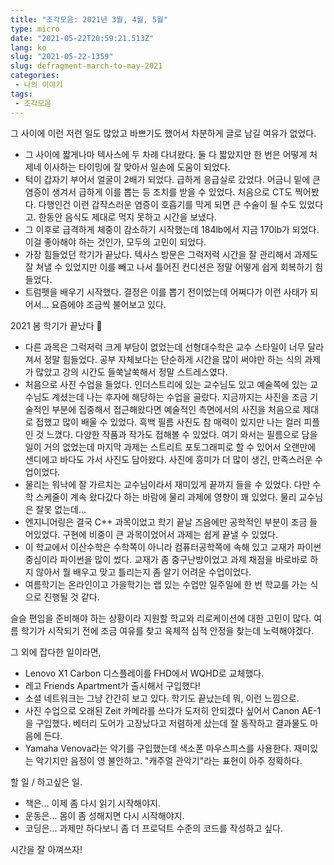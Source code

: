 ```yaml
---
title: "조각모음: 2021년 3월, 4월, 5월"
type: micro
date: "2021-05-22T20:59:21.513Z"
lang: ko
slug: "2021-05-22-1359"
slug: defragment-march-to-may-2021
categories:
 - 나의 이야기
tags:
 - 조각모음
---
```


그 사이에 이런 저런 일도 많았고 바쁘기도 했어서 차분하게 글로 남길 여유가 없었다.

- 그 사이에 짧게나마 텍사스에 두 차례 다녀왔다. 둘 다 짧았지만 한 번은 어떻게 처제네 이사하는 타이밍에 잘 맞아서 일손에 도움이 되었다.
- 턱이 갑자기 부어서 얼굴이 2배가 되었다. 급하게 응급실로 갔었다. 어금니 밑에 큰 염증이 생겨서 급하게 이를 뽑는 등 조치를 받을 수 있었다. 처음으로 CT도 찍어봤다. 다행인건 이런 갑작스러운 염증이 호흡기를 막게 되면 큰 수술이 될 수도 있었다고. 한동안 음식도 제대로 먹지 못하고 시간을 보냈다.
- 그 이후로 급격하게 체중이 감소하기 시작했는데 184lb에서 지금 170lb가 되었다. 이걸 좋아해야 하는 것인가, 모두의 고민이 되었다.
- 가장 힘들었던 학기가 끝났다. 텍사스 방문은 그럭저럭 시간을 잘 관리해서 과제도 잘 쳐낼 수 있었지만 이를 빼고 나서 틀어진 컨디션은 정말 어떻게 쉽게 회복하기 힘들었다.
- 트럼펫을 배우기 시작했다. 결정은 이를 뽑기 전이었는데 어쩌다가 이런 사태가 되어서... 요즘에야 조금씩 불어보고 있다.

2021 봄 학기가 끝났다 🥳

- 다른 과목은 그럭저럭 크게 부담이 없었는데 선형대수학은 교수 스타일이 너무 달라져서 정말 힘들었다. 공부 자체보다는 단순하게 시간을 많이 써야만 하는 식의 과제가 많았고 강의 시간도 들쑥날쑥해서 정말 스트레스였다.
- 처음으로 사진 수업을 들었다. 인더스트리에 있는 교수님도 있고 예술쪽에 있는 교수님도 계셨는데 나는 후자에 해당하는 수업을 골랐다. 지금까지는 사진을 조금 기술적인 부분에 집중해서 접근해왔다면 예술적인 측면에서의 사진을 처음으로 제대로 접했고 많이 배울 수 있었다. 흑백 필름 사진도 참 매력이 있지만 나는 컬러 피플인 것 느꼈다. 다양한 작품과 작가도 접해볼 수 있었다. 여기 와서는 필름으로 담을 일이 거의 없었는데 마지막 과제는 스트리트 포토그래피로 할 수 있어서 오랜만에 샌디에고 바다도 가서 사진도 담아왔다. 사진에 흥미가 더 많이 생긴, 만족스러운 수업이었다.
- 물리는 워낙에 잘 가르치는 교수님이라서 재미있게 끝까지 들을 수 있었다. 다만 수학 스케줄이 계속 왔다갔다 하는 바람에 물리 과제에 영향이 꽤 있었다. 물리 교수님은 잘못 없는데...
- 엔지니어링은 결국 C++ 과목이었고 학기 끝날 즈음에만 공학적인 부분이 조금 들어있었다. 구현에 비중이 큰 과목이었어서 과제는 쉽게 끝낼 수 있었다.
- 이 학교에서 이산수학은 수학쪽이 아니라 컴퓨터공학쪽에 속해 있고 교재가 파이썬 중심이라 파이썬을 많이 썼다. 교재가 좀 중구난방이었고 과제 채점을 바로바로 하지 않아서 뭘 배우고 맞고 틀리는지 좀 알기 어려운 수업이었다.
- 여름학기는 온라인이고 가을학기는 랩 있는 수업만 일주일에 한 번 학교를 가는 식으로 진행될 것 같다.

슬슬 편입을 준비해야 하는 상황이라 지원할 학교와 리로케이션에 대한 고민이 많다. 여름 학기가 시작되기 전에 조금 여유를 찾고 육체적 심적 안정을 찾는데 노력해야겠다.

그 외에 잡다한 일이라면,

- Lenovo X1 Carbon 디스플레이를 FHD에서 WQHD로 교체했다.
- 레고 Friends Apartment가 출시해서 구입했다!
- 소셜 네트워크는 그냥 간간히 보고 있다. 학기도 끝났는데 뭐, 이런 느낌으로.
- 사진 수업으로 오래된 Zeit 카메라를 쓰다가 도저히 안되겠다 싶어서 Canon AE-1을 구입했다. 베터리 도어가 고장났다고 저렴하게 샀는데 잘 동작하고 결과물도 마음에 든다.
- Yamaha Venova라는 악기를 구입했는데 색소폰 마우스피스를 사용한다. 재미있는 악기지만 음정이 영 불안하고. "캐주얼 관악기"라는 표현이 아주 정확하다.

할 일 / 하고싶은 일.

- 책은... 이제 좀 다시 읽기 시작해야지.
- 운동은... 몸이 좀 성해지면 다시 시작해야지.
- 코딩은... 과제만 하다보니 좀 더 프로덕트 수준의 코드를 작성하고 싶다.

시간을 잘 아껴쓰자!